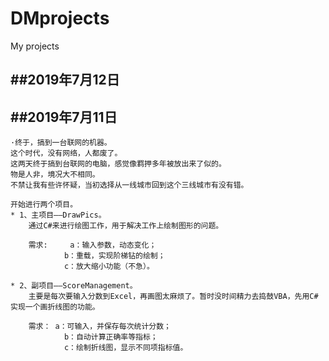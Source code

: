 # DMprojects
 My projects

##2019年7月12日
--------------

##2019年7月11日
--------------
	·终于，搞到一台联网的机器。
	这个时代，没有网络，人都废了。
	这两天终于搞到台联网的电脑，感觉像羁押多年被放出来了似的。
	物是人非，境况大不相同。
	不禁让我有些许怀疑，当初选择从一线城市回到这个三线城市有没有错。

	开始进行两个项目。
	* 1、主项目——DrawPics。
		通过C#来进行绘图工作，用于解决工作上绘制图形的问题。

		需求: 	a：输入参数，动态变化；
				b：重载，实现阶梯钻的绘制；
				c：放大缩小功能（不急）。

	* 2、副项目——ScoreManagement。
		主要是每次要输入分数到Excel，再画图太麻烦了。暂时没时间精力去捣鼓VBA，先用C#实现一个画折线图的功能。

		需求：	a：可输入，并保存每次统计分数；
				b：自动计算正确率等指标；
				c：绘制折线图，显示不同项指标值。


